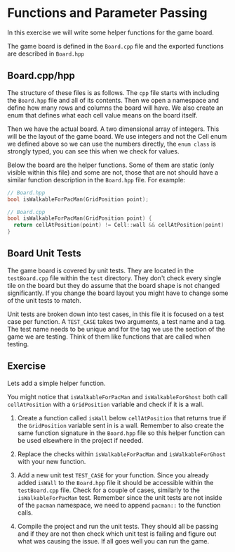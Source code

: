 # Functions and Parameter Passing

In this exercise we will write some helper functions for the game board.

The game board is defined in the `Board.cpp` file and the exported functions are described in `Board.hpp`

## Board.cpp/hpp

The structure of these files is as follows. The `cpp` file starts with including the `Board.hpp` file and all of its contents. Then we open a namespace and define how many rows and columns the board will have. We also create an enum that defines what each cell value means on the board itself.

Then we have the actual board. A two dimensional array of integers. This will be the layout of the game board. We use integers and not the Cell enum we defined above so we can use the numbers directly, the `enum class` is strongly typed, you can see this when we check for values.

Below the board are the helper functions. Some of them are static (only visible within this file) and some are not, those that are not should have a similar function description in the `Board.hpp` file. For example:

```cpp
// Board.hpp
bool isWalkableForPacMan(GridPosition point);

// Board.cpp
bool isWalkableForPacMan(GridPosition point) {
  return cellAtPosition(point) != Cell::wall && cellAtPosition(point) != Cell::pen;
}
```

## Board Unit Tests

The game board is covered by unit tests. They are located in the `testBoard.cpp` file within the `test` directory. They don't check every single tile on the board but they do assume that the board shape is not changed significantly. If you change the board layout you might have to change some of the unit tests to match.

Unit tests are broken down into test cases, in this file it is focused on a test case per function. A `TEST_CASE` takes two arguments, a test name and a tag. The test name needs to be unique and for the tag we use the section of the game we are testing. Think of them like functions that are called when testing.

## Exercise

Lets add a simple helper function.

You might notice that `isWalkableForPacMan` and `isWalkableForGhost` both call `cellAtPosition` with a `GridPosition` variable and check if it is a wall.

1. Create a function called `isWall` below `cellAtPosition` that returns true if the `GridPosition` variable sent in is a wall. Remember to also create the same function signature in the `Board.hpp` file so this helper function can be used elsewhere in the project if needed.

2. Replace the checks within `isWalkableForPacMan` and `isWalkableForGhost` with your new function.

3. Add a new unit test `TEST_CASE` for your function. Since you already added `isWall` to the `Board.hpp` file it should be accessible within the `testBoard.cpp` file. Check for a couple of cases, similarly to the `isWalkableForPacMan` test. Remember since the unit tests are not inside of the `pacman` namespace, we need to append `pacman::` to the function calls.

4. Compile the project and run the unit tests. They should all be passing and if they are not then check which unit test is failing and figure out what was causing the issue. If all goes well you can run the game.